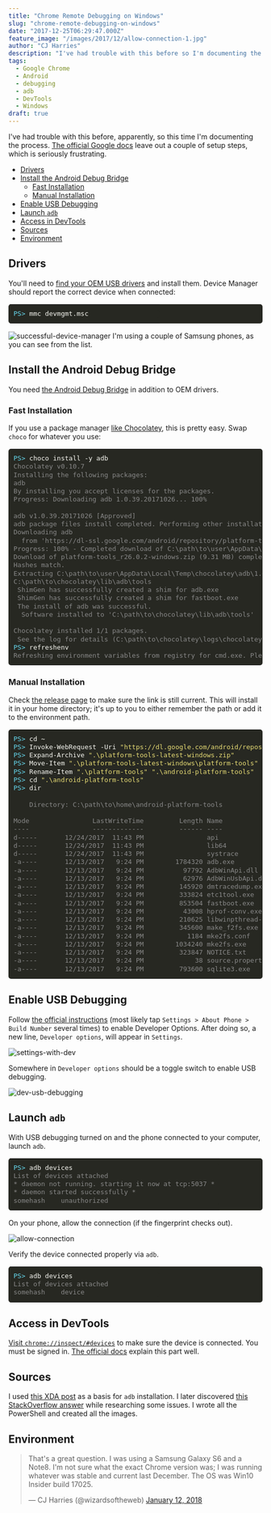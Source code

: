 ```yaml
---
title: "Chrome Remote Debugging on Windows"
slug: "chrome-remote-debugging-on-windows"
date: "2017-12-25T06:29:47.000Z"
feature_image: "/images/2017/12/allow-connection-1.jpg"
author: "CJ Harries"
description: "I've had trouble with this before so I'm documenting the process. The official Google docs leave out a couple of setup steps, which is very frustrating."
tags: 
  - Google Chrome
  - Android
  - debugging
  - adb
  - DevTools
  - Windows
draft: true
---
```


I've had trouble with this before, apparently, so this time I'm documenting the process. [The official Google docs](https://developers.google.com/web/tools/chrome-devtools/remote-debugging/) leave out a couple of setup steps, which is seriously frustrating.

<p class="nav-p"><a id="post-nav"></a></p>

- [Drivers](#drivers)
- [Install the Android Debug Bridge](#installtheandroiddebugbridge)
    - [Fast Installation](#fastinstallation)
    - [Manual Installation](#manualinstallation)
- [Enable USB Debugging](#enableusbdebugging)
- [Launch `adb`](#launchadb)
- [Access in DevTools](#accessindevtools)
- [Sources](#sources)
- [Environment](#environment)

## Drivers

You'll need to [find your OEM USB drivers](https://developer.android.com/studio/run/oem-usb.html#Drivers) and install them. Device Manager should report the correct device when connected:

<table class="highlighttable" style='border-radius:5px; display:block; font-family:Consolas, "Courier New", monospace; min-width:300px; overflow:auto; width:100%; background:#272822; color:#f8f8f2' width="100%"><tr><td class="code" style="border:none; background-image:none; background-position:center; background-repeat:no-repeat; padding:10px 0">
<div class="highlight" style='border-radius:5px; display:block; font-family:Consolas, "Courier New", monospace; min-width:300px; overflow:auto; width:100%; background:#272822; color:#f8f8f2' width="100%"><pre style="background:#272822; color:#f8f8f2; border:none; font-size:1em; line-height:125%; padding:10px; margin-bottom:0; margin-top:0; padding-bottom:0; padding-top:0"><span></span><span class="gp" style="color:#66d9ef">PS&gt;</span> mmc devmgmt.msc</span><br></pre></div>
</td></tr></table>

![successful-device-manager](/images/2017/12/successful-device-manager.png)
I'm using a couple of Samsung phones, as you can see from the list.

## Install the Android Debug Bridge

You need [the Android Debug Bridge](https://developer.android.com/studio/command-line/adb.html) in addition to OEM drivers.

### Fast Installation

If you use a package manager [like Chocolatey](https://chocolatey.org/), this is pretty easy. Swap `choco` for whatever you use:

<table class="highlighttable" style='border-radius:5px; display:block; font-family:Consolas, "Courier New", monospace; min-width:300px; overflow:auto; width:100%; background:#272822; color:#f8f8f2' width="100%"><tr><td class="code" style="border:none; background-image:none; background-position:center; background-repeat:no-repeat; padding:10px 0">
<div class="highlight" style='border-radius:5px; display:block; font-family:Consolas, "Courier New", monospace; min-width:300px; overflow:auto; width:100%; background:#272822; color:#f8f8f2' width="100%"><pre style="background:#272822; color:#f8f8f2; border:none; font-size:1em; line-height:125%; padding:10px; margin-bottom:0; margin-top:0; padding-bottom:0; padding-top:0"><span></span><span class="gp" style="color:#66d9ef">PS></span> choco install -y adb<br><span class="go" style="color:#888">Chocolatey v0.10.7</span><br><span class="go" style="color:#888">Installing the following packages:</span><br><span class="go" style="color:#888">adb</span><br><span class="go" style="color:#888">By installing you accept licenses for the packages.</span><br><span class="go" style="color:#888">Progress: Downloading adb 1.0.39.20171026... 100%</span><br><br><span class="go" style="color:#888">adb v1.0.39.20171026 [Approved]</span><br><span class="go" style="color:#888">adb package files install completed. Performing other installation steps.</span><br><span class="go" style="color:#888">Downloading adb</span><br><span class="go" style="color:#888">  from 'https://dl-ssl.google.com/android/repository/platform-tools_r26.0.2-windows.zip'</span><br><span class="go" style="color:#888">Progress: 100% - Completed download of C:\path\to\user\AppData\Local\Temp\chocolatey\adb\1.0.39.20171026\platform-tools_r26.0.2-windows.zip (9.31 MB).</span><br><span class="go" style="color:#888">Download of platform-tools_r26.0.2-windows.zip (9.31 MB) completed.</span><br><span class="go" style="color:#888">Hashes match.</span><br><span class="go" style="color:#888">Extracting C:\path\to\user\AppData\Local\Temp\chocolatey\adb\1.0.39.20171026\platform-tools_r26.0.2-windows.zip to C:\ProgramData\chocolatey\lib\adb\tools...</span><br><span class="go" style="color:#888">C:\path\to\chocolatey\lib\adb\tools</span><br><span class="go" style="color:#888"> ShimGen has successfully created a shim for adb.exe</span><br><span class="go" style="color:#888"> ShimGen has successfully created a shim for fastboot.exe</span><br><span class="go" style="color:#888"> The install of adb was successful.</span><br><span class="go" style="color:#888">  Software installed to 'C:\path\to\chocolatey\lib\adb\tools'</span><br><br><span class="go" style="color:#888">Chocolatey installed 1/1 packages.</span><br><span class="go" style="color:#888"> See the log for details (C:\path\to\chocolatey\logs\chocolatey.log).</span><br><span class="gp" style="color:#66d9ef">PS></span> refreshenv<br><span class="go" style="color:#888">Refreshing environment variables from registry for cmd.exe. Please wait...Finished..</span><br></pre></div>
</td></tr></table>

### Manual Installation

Check [the release page](https://developer.android.com/studio/releases/platform-tools.html) to make sure the link is still current. This will install it in your home directory; it's up to you to either remember the path or add it to the environment path.

<table class="highlighttable" style='border-radius:5px; display:block; font-family:Consolas, "Courier New", monospace; min-width:300px; overflow:auto; width:100%; background:#272822; color:#f8f8f2' width="100%"><tr><td class="code" style="border:none; background-image:none; background-position:center; background-repeat:no-repeat; padding:10px 0">
<div class="highlight" style='border-radius:5px; display:block; font-family:Consolas, "Courier New", monospace; min-width:300px; overflow:auto; width:100%; background:#272822; color:#f8f8f2' width="100%"><pre style="background:#272822; color:#f8f8f2; border:none; font-size:1em; line-height:125%; padding:10px; margin-bottom:0; margin-top:0; padding-bottom:0; padding-top:0"><span></span><span class="gp" style="color:#66d9ef">PS></span> <span class="nb" style="color:#f8f8f2">cd</span> ~<br><span class="gp" style="color:#66d9ef">PS></span> Invoke-WebRequest -Uri <span class="s2" style="color:#e6db74">"https://dl.google.com/android/repository/platform-tools-latest-windows.zip"</span> -OutFile <span class="s2" style="color:#e6db74">"platform-tools-latest-windows.zip"</span><br><span class="gp" style="color:#66d9ef">PS></span> Expand-Archive <span class="s2" style="color:#e6db74">".\platform-tools-latest-windows.zip"</span><br><span class="gp" style="color:#66d9ef">PS></span> Move-Item <span class="s2" style="color:#e6db74">".\platform-tools-latest-windows\platform-tools"</span> <span class="s2" style="color:#e6db74">".\"</span><br><span class="gp" style="color:#66d9ef">PS></span> Rename-Item <span class="s2" style="color:#e6db74">".\platform-tools"</span> <span class="s2" style="color:#e6db74">".\android-platform-tools"</span><br><span class="gp" style="color:#66d9ef">PS></span> <span class="nb" style="color:#f8f8f2">cd</span> <span class="s2" style="color:#e6db74">".\android-platform-tools"</span><br><span class="gp" style="color:#66d9ef">PS></span> <span class="nb" style="color:#f8f8f2">dir</span><br><br><span class="go" style="color:#888">    Directory: C:\path\to\home\android-platform-tools</span><br><br><span class="go" style="color:#888">Mode                LastWriteTime         Length Name</span><br><span class="go" style="color:#888">----                -------------         ------ ----</span><br><span class="go" style="color:#888">d-----       12/24/2017  11:43 PM                api</span><br><span class="go" style="color:#888">d-----       12/24/2017  11:43 PM                lib64</span><br><span class="go" style="color:#888">d-----       12/24/2017  11:43 PM                systrace</span><br><span class="go" style="color:#888">-a----       12/13/2017   9:24 PM        1784320 adb.exe</span><br><span class="go" style="color:#888">-a----       12/13/2017   9:24 PM          97792 AdbWinApi.dll</span><br><span class="go" style="color:#888">-a----       12/13/2017   9:24 PM          62976 AdbWinUsbApi.dll</span><br><span class="go" style="color:#888">-a----       12/13/2017   9:24 PM         145920 dmtracedump.exe</span><br><span class="go" style="color:#888">-a----       12/13/2017   9:24 PM         333824 etc1tool.exe</span><br><span class="go" style="color:#888">-a----       12/13/2017   9:24 PM         853504 fastboot.exe</span><br><span class="go" style="color:#888">-a----       12/13/2017   9:24 PM          43008 hprof-conv.exe</span><br><span class="go" style="color:#888">-a----       12/13/2017   9:24 PM         210625 libwinpthread-1.dll</span><br><span class="go" style="color:#888">-a----       12/13/2017   9:24 PM         345600 make_f2fs.exe</span><br><span class="go" style="color:#888">-a----       12/13/2017   9:24 PM           1184 mke2fs.conf</span><br><span class="go" style="color:#888">-a----       12/13/2017   9:24 PM        1034240 mke2fs.exe</span><br><span class="go" style="color:#888">-a----       12/13/2017   9:24 PM         323847 NOTICE.txt</span><br><span class="go" style="color:#888">-a----       12/13/2017   9:24 PM             38 source.properties</span><br><span class="go" style="color:#888">-a----       12/13/2017   9:24 PM         793600 sqlite3.exe</span><br></pre></div>
</td></tr></table>

## Enable USB Debugging

Follow [the official instructions](https://developer.android.com/studio/debug/dev-options.html#enable) (most likely tap `Settings > About Phone > Build Number` several times) to enable Developer Options. After doing so, a new line, `Developer options`, will appear in `Settings`.

![settings-with-dev](/images/2017/12/settings-with-dev.jpg)

Somewhere in `Developer options` should be a toggle switch to enable USB debugging.

![dev-usb-debugging](/images/2017/12/dev-usb-debugging.jpg)

## Launch `adb`

With USB debugging turned on and the phone connected to your computer, launch `adb`.

<table class="highlighttable" style='border-radius:5px; display:block; font-family:Consolas, "Courier New", monospace; min-width:300px; overflow:auto; width:100%; background:#272822; color:#f8f8f2' width="100%"><tr><td class="code" style="border:none; background-image:none; background-position:center; background-repeat:no-repeat; padding:10px 0">
<div class="highlight" style='border-radius:5px; display:block; font-family:Consolas, "Courier New", monospace; min-width:300px; overflow:auto; width:100%; background:#272822; color:#f8f8f2' width="100%"><pre style="background:#272822; color:#f8f8f2; border:none; font-size:1em; line-height:125%; padding:10px; margin-bottom:0; margin-top:0; padding-bottom:0; padding-top:0"><span></span><span class="gp" style="color:#66d9ef">PS></span> adb devices<br><span class="go" style="color:#888">List of devices attached</span><br><span class="go" style="color:#888">* daemon not running. starting it now at tcp:5037 *</span><br><span class="go" style="color:#888">* daemon started successfully *</span><br><span class="go" style="color:#888">somehash    unauthorized</span><br></pre></div>
</td></tr></table>

On your phone, allow the connection (if the fingerprint checks out).

![allow-connection](/images/2017/12/allow-connection.jpg)

Verify the device connected properly via `adb`.

<table class="highlighttable" style='border-radius:5px; display:block; font-family:Consolas, "Courier New", monospace; min-width:300px; overflow:auto; width:100%; background:#272822; color:#f8f8f2' width="100%"><tr><td class="code" style="border:none; background-image:none; background-position:center; background-repeat:no-repeat; padding:10px 0">
<div class="highlight" style='border-radius:5px; display:block; font-family:Consolas, "Courier New", monospace; min-width:300px; overflow:auto; width:100%; background:#272822; color:#f8f8f2' width="100%"><pre style="background:#272822; color:#f8f8f2; border:none; font-size:1em; line-height:125%; padding:10px; margin-bottom:0; margin-top:0; padding-bottom:0; padding-top:0"><span></span><span class="gp" style="color:#66d9ef">PS></span> adb devices<br><span class="go" style="color:#888">List of devices attached</span><br><span class="go" style="color:#888">somehash    device</span><br></pre></div>
</td></tr></table>

## Access in DevTools

[Visit `chrome://inspect/#devices`](chrome://inspect/#devices) to make sure the device is connected. You must be signed in. [The official docs](https://developers.google.com/web/tools/chrome-devtools/remote-debugging/#debug) explain this part well.

## Sources

I used [this XDA post](https://www.xda-developers.com/install-adb-windows-macos-linux/) as a basis for `adb` installation. I later discovered [this StackOverflow answer](https://stackoverflow.com/a/22028058/2877698) while researching some issues. I wrote all the PowerShell and created all the images.

## Environment

<blockquote class="twitter-tweet" data-lang="en"><p lang="en" dir="ltr">That&#39;s a great question. I was using a Samsung Galaxy S6 and a Note8. I&#39;m not sure what the exact Chrome version was; I was running whatever was stable and current last December. The OS was Win10 Insider build 17025.</p>&mdash; CJ Harries (@wizardsoftheweb) <a href="https://twitter.com/wizardsoftheweb/status/951915376350285824?ref_src=twsrc%5Etfw">January 12, 2018</a></blockquote>
<script async src="https://platform.twitter.com/widgets.js" charset="utf-8"></script>
